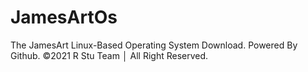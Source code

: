 # JamesArtOs
The JamesArt Linux-Based Operating System Download. Powered By Github.  ©2021  R Stu Team │ All Right Reserved.
